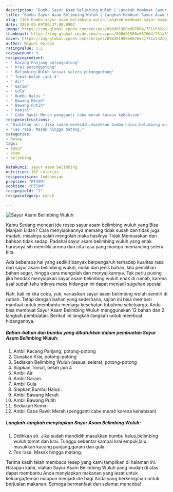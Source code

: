 ```yaml
---
description: "Bumbu Sayur Asam Belimbing Wuluh | Langkah Membuat Sayur Asam Belimbing Wuluh Yang Enak Banget"
title: "Bumbu Sayur Asam Belimbing Wuluh | Langkah Membuat Sayur Asam Belimbing Wuluh Yang Enak Banget"
slug: 1165-bumbu-sayur-asam-belimbing-wuluh-langkah-membuat-sayur-asam-belimbing-wuluh-yang-enak-banget
date: 2020-05-09T00:37:08.090Z
image: https://img-global.cpcdn.com/recipes/898d01980e087664/751x532cq70/sayur-asam-belimbing-wuluh-foto-resep-utama.jpg
thumbnail: https://img-global.cpcdn.com/recipes/898d01980e087664/751x532cq70/sayur-asam-belimbing-wuluh-foto-resep-utama.jpg
cover: https://img-global.cpcdn.com/recipes/898d01980e087664/751x532cq70/sayur-asam-belimbing-wuluh-foto-resep-utama.jpg
author: Miguel Gordon
ratingvalue: 3.1
reviewcount: 9
recipeingredient:
- " Kacang Panjang potongpotong"
- " Krai potongpotong"
- " Belimbing Wuluh sesuai selera potongpotong"
- " Tomat belah jadi 4"
- " Air"
- " Garam"
- " Gula"
- " Bumbu Halus "
- " Bawang Merah"
- " Bawang Putih"
- " Kemiri"
- " Cabe Rawit Merah pengganti cabe merah karena kehabisan"
recipeinstructions:
- "Didihkan air. Jika sudah mendidih,masukkan bumbu halus,belimbing wuluh,tomat dan krai. Tunggu sebentar sampai krai empuk,lalu masukkan kacang panjang,garam dan gula."
- "Tes rasa. Masak hingga matang."
categories:
- Resep
tags:
- sayur
- asam
- belimbing

katakunci: sayur asam belimbing 
nutrition: 167 calories
recipecuisine: Indonesian
preptime: "PT35M"
cooktime: "PT59M"
recipeyield: "1"
recipecategory: Lunch

---
```



![Sayur Asam Belimbing Wuluh](https://img-global.cpcdn.com/recipes/898d01980e087664/751x532cq70/sayur-asam-belimbing-wuluh-foto-resep-utama.jpg)

Kamu Sedang mencari ide resep sayur asam belimbing wuluh yang Bisa Manjain Lidah? Cara menyiapkannya memang tidak susah dan tidak juga mudah. misalnya salah mengolah maka hasilnya Tidak Memuaskan dan bahkan tidak sedap. Padahal sayur asam belimbing wuluh yang enak harusnya sih memiliki aroma dan cita rasa yang mampu memancing selera kita.

Ada beberapa hal yang sedikit banyak berpengaruh terhadap kualitas rasa dari sayur asam belimbing wuluh, mulai dari jenis bahan, lalu pemilihan bahan segar, hingga cara mengolah dan menyajikannya. Tak perlu pusing jika hendak menyiapkan sayur asam belimbing wuluh enak di rumah, karena asal sudah tahu triknya maka hidangan ini dapat menjadi suguhan spesial.




Nah, kali ini kita coba, yuk, variasikan sayur asam belimbing wuluh sendiri di rumah. Tetap dengan bahan yang sederhana, sajian ini bisa memberi manfaat untuk membantu menjaga kesehatan tubuhmu sekeluarga. Anda bisa membuat Sayur Asam Belimbing Wuluh menggunakan 12 bahan dan 2 langkah pembuatan. Berikut ini langkah-langkah untuk membuat hidangannya.

<!--inarticleads1-->

##### Bahan-bahan dan bumbu yang dibutuhkan dalam pembuatan Sayur Asam Belimbing Wuluh:

1. Ambil  Kacang Panjang, potong-potong
1. Gunakan  Krai, potong-potong
1. Sediakan  Belimbing Wuluh (sesuai selera), potong-potong
1. Siapkan  Tomat, belah jadi 4
1. Ambil  Air
1. Ambil  Garam
1. Ambil  Gula
1. Siapkan  Bumbu Halus :
1. Ambil  Bawang Merah
1. Ambil  Bawang Putih
1. Sediakan  Kemiri
1. Ambil  Cabe Rawit Merah (pengganti cabe merah karena kehabisan)




<!--inarticleads2-->

##### Langkah-langkah menyiapkan Sayur Asam Belimbing Wuluh:

1. Didihkan air. Jika sudah mendidih,masukkan bumbu halus,belimbing wuluh,tomat dan krai. Tunggu sebentar sampai krai empuk,lalu masukkan kacang panjang,garam dan gula.
1. Tes rasa. Masak hingga matang.




Terima kasih telah membaca resep yang kami tampilkan di halaman ini. Harapan kami, olahan Sayur Asam Belimbing Wuluh yang mudah di atas dapat membantu Anda menyiapkan makanan yang lezat untuk keluarga/teman maupun menjadi ide bagi Anda yang berkeinginan untuk berjualan makanan. Semoga bermanfaat dan selamat mencoba!
